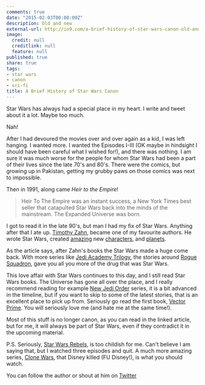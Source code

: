```yaml
---
comments: true
date: "2015-02-03T00:00:00Z"
description: Old and new
external-url: http://io9.com/a-brief-history-of-star-wars-canon-old-and-new-1683320381
image:
  credit: null
  creditlink: null
  feature: null
published: true
share: true
tags:
- star wars
- canon
- sci-fi
title: A Brief History of Star Wars Canon
---
```


Star Wars has always had a special place in my heart. I write and tweet about it a lot. Maybe too much. 

Nah!

After I had devoured the movies over and over again as a kid, I was left hanging. I wanted more. I wanted the Episodes I-III (OK maybe in hindsight I should have been careful what I wished for!), and there was nothing. I am sure it was much worse for the people for whom Star Wars had been a part of their lives since the late 70's and 80's. There were the comics, but growing up in Pakistan, getting my grubby paws on those comics was next to impossible.

Then in 1991, along came *Heir to the Empire*!

> Heir To The Empire was an instant success, a New York Times best seller that catapulted Star Wars back into the minds of the mainstream. The Expanded Universe was born.

I got to read it in the late 90's, but man I had my fix of Star Wars. Anything after that I ate up. [Timothy Zahn](http://en.wikipedia.org/wiki/Timothy_Zahn), became one of my favourite authors. He wrote Star Wars, created [amazing](http://en.wikipedia.org/wiki/Grand_Admiral_Thrawn) new [characters](http://en.wikipedia.org/wiki/Mara_Jade), and [planets](http://en.wikipedia.org/wiki/Coruscant).

As the article says, after Zahn's books the Star Wars made a huge come back. With more series like [Jedi Academy Trilogy](http://en.wikipedia.org/wiki/The_Jedi_Academy_trilogy), the stories around [Rogue Squadron](http://en.wikipedia.org/wiki/Star_Wars:_X-wing_%28book_series%29), gave you all you more of the drug that was Star Wars.

This love affair with Star Wars continues to this day, and I still read Star Wars books. The Universe has gone all over the place, and I really recommend reading for example [New Jedi Order](http://en.wikipedia.org/wiki/The_New_Jedi_Order) series, it is a bit advanced in the timeline, but if you want to skip to some of the latest stories, that is an excellent place to pick up from. Seriously go read the first book, [Vector Prime](http://en.wikipedia.org/wiki/Vector_Prime). You will seriously love me (and hate me at the same time!).

Most of this stuff is no longer canon, as you can read in the linked article, but for me, it will always be part of Star Wars, even if they contradict it in the upcoming material.

P.S. Seriously, [Star Wars Rebels](http://en.wikipedia.org/wiki/Star_Wars_Rebels), is too childish for me. Can't believe I am saying that, but I watched three episodes and quit. A much more amazing series, [Clone Wars](http://en.wikipedia.org/wiki/Star_Wars:_The_Clone_Wars_%282008_TV_series%29), that Disney killed (FU Disney!), is what you should watch.

You can follow the author or shout at him on [Twitter](https://twitter.com/abijango)
